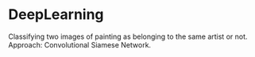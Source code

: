 # DeepLearning
Classifying two images of painting as belonging to the same artist or not. Approach: Convolutional Siamese Network.
